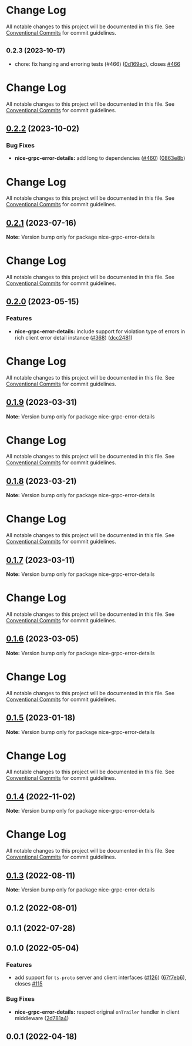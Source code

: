 # Change Log

All notable changes to this project will be documented in this file. See
[Conventional Commits](https://conventionalcommits.org) for commit guidelines.

## <small>0.2.3 (2023-10-17)</small>

- chore: fix hanging and erroring tests (#466)
  ([0d169ec](https://github.com/deeplay-io/nice-grpc/commit/0d169ec)), closes
  [#466](https://github.com/deeplay-io/nice-grpc/issues/466)

# Change Log

All notable changes to this project will be documented in this file. See
[Conventional Commits](https://conventionalcommits.org) for commit guidelines.

## [0.2.2](https://github.com/deeplay-io/nice-grpc/compare/nice-grpc-error-details@0.2.1...nice-grpc-error-details@0.2.2) (2023-10-02)

### Bug Fixes

- **nice-grpc-error-details:** add long to dependencies
  ([#460](https://github.com/deeplay-io/nice-grpc/issues/460))
  ([0863e8b](https://github.com/deeplay-io/nice-grpc/commit/0863e8be5205fa9a0245638b18783a2119b68f75))

# Change Log

All notable changes to this project will be documented in this file. See
[Conventional Commits](https://conventionalcommits.org) for commit guidelines.

## [0.2.1](https://github.com/deeplay-io/nice-grpc/compare/nice-grpc-error-details@0.2.0...nice-grpc-error-details@0.2.1) (2023-07-16)

**Note:** Version bump only for package nice-grpc-error-details

# Change Log

All notable changes to this project will be documented in this file. See
[Conventional Commits](https://conventionalcommits.org) for commit guidelines.

## [0.2.0](https://github.com/deeplay-io/nice-grpc/compare/nice-grpc-error-details@0.1.9...nice-grpc-error-details@0.2.0) (2023-05-15)

### Features

- **nice-grpc-error-details:** include support for violation type of errors in
  rich client error detail instance
  ([#368](https://github.com/deeplay-io/nice-grpc/issues/368))
  ([dcc2481](https://github.com/deeplay-io/nice-grpc/commit/dcc24819cbce9a5636a1d6220449ab192b9cd313))

# Change Log

All notable changes to this project will be documented in this file. See
[Conventional Commits](https://conventionalcommits.org) for commit guidelines.

## [0.1.9](https://github.com/deeplay-io/nice-grpc/compare/nice-grpc-error-details@0.1.7...nice-grpc-error-details@0.1.9) (2023-03-31)

**Note:** Version bump only for package nice-grpc-error-details

# Change Log

All notable changes to this project will be documented in this file. See
[Conventional Commits](https://conventionalcommits.org) for commit guidelines.

## [0.1.8](https://github.com/deeplay-io/nice-grpc/compare/nice-grpc-error-details@0.1.7...nice-grpc-error-details@0.1.8) (2023-03-21)

**Note:** Version bump only for package nice-grpc-error-details

# Change Log

All notable changes to this project will be documented in this file. See
[Conventional Commits](https://conventionalcommits.org) for commit guidelines.

## [0.1.7](https://github.com/deeplay-io/nice-grpc/compare/nice-grpc-error-details@0.1.6...nice-grpc-error-details@0.1.7) (2023-03-11)

**Note:** Version bump only for package nice-grpc-error-details

# Change Log

All notable changes to this project will be documented in this file. See
[Conventional Commits](https://conventionalcommits.org) for commit guidelines.

## [0.1.6](https://github.com/deeplay-io/nice-grpc/compare/nice-grpc-error-details@0.1.5...nice-grpc-error-details@0.1.6) (2023-03-05)

**Note:** Version bump only for package nice-grpc-error-details

# Change Log

All notable changes to this project will be documented in this file. See
[Conventional Commits](https://conventionalcommits.org) for commit guidelines.

## [0.1.5](https://github.com/deeplay-io/nice-grpc/compare/nice-grpc-error-details@0.1.4...nice-grpc-error-details@0.1.5) (2023-01-18)

**Note:** Version bump only for package nice-grpc-error-details

# Change Log

All notable changes to this project will be documented in this file. See
[Conventional Commits](https://conventionalcommits.org) for commit guidelines.

## [0.1.4](https://github.com/deeplay-io/nice-grpc/compare/nice-grpc-error-details@0.1.3...nice-grpc-error-details@0.1.4) (2022-11-02)

**Note:** Version bump only for package nice-grpc-error-details

# Change Log

All notable changes to this project will be documented in this file. See
[Conventional Commits](https://conventionalcommits.org) for commit guidelines.

## [0.1.3](https://github.com/deeplay-io/nice-grpc/compare/nice-grpc-error-details@0.1.2...nice-grpc-error-details@0.1.3) (2022-08-11)

**Note:** Version bump only for package nice-grpc-error-details

## 0.1.2 (2022-08-01)

## 0.1.1 (2022-07-28)

## 0.1.0 (2022-05-04)

### Features

- add support for `ts-proto` server and client interfaces
  ([#126](https://github.com/deeplay-io/nice-grpc/issues/126))
  ([67f7eb6](https://github.com/deeplay-io/nice-grpc/commit/67f7eb613455426d6b63a4027132060a8a572f65)),
  closes [#115](https://github.com/deeplay-io/nice-grpc/issues/115)

### Bug Fixes

- **nice-grpc-error-details:** respect original `onTrailer` handler in client
  middleware
  ([2d781a4](https://github.com/deeplay-io/nice-grpc/commit/2d781a477911b1d8a4a7b2faae27c7374ade8076))

## 0.0.1 (2022-04-18)

